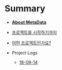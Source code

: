 # Summary

* [**About MetaData**](README.md)
* [프로젝트를 시작하기까지](project-01/starting-the-project.md)
* [어떤 프로젝트인가요?](project-01/about-project.md)

* Project Logs
    * [18-09-14](project-01/logs/18-09-14.md)
